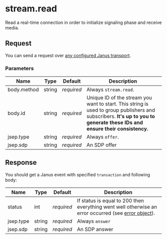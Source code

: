 # stream.read

Read a real-time connection in order to initialize signaling phase and receive media.

## Request

You can send a request over [any configured Janus transport](https://janus.conf.meetecho.com/docs/rest.html).

### Parameters

Name         | Type   | Default    | Description
------------ | ------ | ---------- | -----------
body.method  | string | _required_ | Always `stream.read`.
body.id      | string | _required_ | Unique ID of the stream you want to start. This string is used to group publishers and subscribers. **It's up to you to generate these IDs and ensure their consistency.**
jsep.type    | string | _required_ | Always `offer`.
jsep.sdp     | string | _required_ | An SDP offer

## Response

You should get a Janus event with specified `transaction` and following body:

Name      | Type   | Default    | Description
--------- | ------ | ---------- | -----------
status    | int    | _required_ | If status is equal to 200 then everything went well otherwise an error occurred (see [error object](./api.error.md)).
jsep.type | string | _required_ | Always `answer`
jsep.sdp  | string | _required_ | An SDP answer
